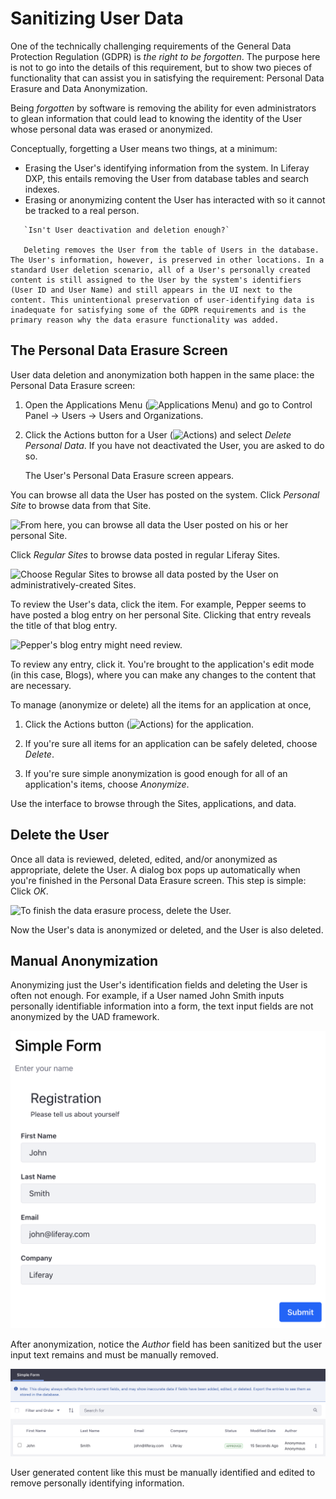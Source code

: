 # Sanitizing User Data

One of the technically challenging requirements of the General Data Protection Regulation (GDPR) is _the right to be forgotten_. The purpose here is not to go into the details of this requirement, but to show two pieces of functionality that can assist you in satisfying the requirement: Personal Data Erasure and Data Anonymization.

Being _forgotten_ by software is removing the ability for even administrators to glean information that could lead to knowing the identity of the User whose personal data was erased or anonymized.

Conceptually, forgetting a User means two things, at a minimum:

* Erasing the User's identifying information from the system. In Liferay DXP, this entails removing the User from database tables and search indexes.
* Erasing or anonymizing content the User has interacted with so it cannot be tracked to a real person.

``` tip::
   `Isn't User deactivation and deletion enough?`

   Deleting removes the User from the table of Users in the database. The User's information, however, is preserved in other locations. In a standard User deletion scenario, all of a User's personally created content is still assigned to the User by the system's identifiers (User ID and User Name) and still appears in the UI next to the content. This unintentional preservation of user-identifying data is inadequate for satisfying some of the GDPR requirements and is the primary reason why the data erasure functionality was added.
```

## The Personal Data Erasure Screen

User data deletion and anonymization both happen in the same place: the Personal Data Erasure screen:

1. Open the Applications Menu (![Applications Menu](../../images/icon-applications-menu.png)) and go to Control Panel &rarr; Users &rarr; Users and Organizations.

1. Click the Actions button for a User (![Actions](../../images/icon-actions.png)) and select *Delete Personal Data*. If you have not deactivated the User, you are asked to do so.

   The User's Personal Data Erasure screen appears.

You can browse all data the User has posted on the system. Click *Personal Site* to browse data from that Site.

![From here, you can browse all data the User posted on his or her personal Site.](./sanitizing-user-data/images/01.png)

Click *Regular Sites* to browse data posted in regular Liferay Sites.

![Choose Regular Sites to browse all data posted by the User on administratively-created Sites.](./sanitizing-user-data/images/02.png)

To review the User's data, click the item. For example, Pepper seems to have posted a blog entry on her personal Site. Clicking that entry reveals the title of that blog entry.

![Pepper's blog entry might need review.](./sanitizing-user-data/images/03.png)

To review any entry, click it. You're brought to the application's edit mode (in this case, Blogs), where you can make any changes to the content that are necessary. 

To manage (anonymize or delete) all the items for an application at once, 

1. Click the Actions button (![Actions](../../images/icon-actions.png)) for the application.

1. If you're sure all items for an application can be safely deleted, choose *Delete*. 

1. If you're sure simple anonymization is good enough for all of an application's items, choose *Anonymize*.

Use the interface to browse through the Sites, applications, and data. 

## Delete the User

Once all data is reviewed, deleted, edited, and/or anonymized as appropriate, delete the User. A dialog box pops up automatically when you're finished in the Personal Data Erasure screen. This step is simple: Click *OK*.

![To finish the data erasure process, delete the User.](./sanitizing-user-data/images/04.png)

Now the User's data is anonymized or deleted, and the User is also deleted.

## Manual Anonymization

Anonymizing just the User's identification fields and deleting the User is often not enough. For example, if a User named John Smith inputs personally identifiable information into a form, the text input fields are not anonymized by the UAD framework. 

![A user inputs identifiable information into an input text field.](./sanitizing-user-data/images/05.png)

After anonymization, notice the *Author* field has been sanitized but the user input text remains and must be manually removed.

![User input text is not anonymized.](./sanitizing-user-data/images/06.png)

User generated content like this must be manually identified and edited to remove personally identifying information.